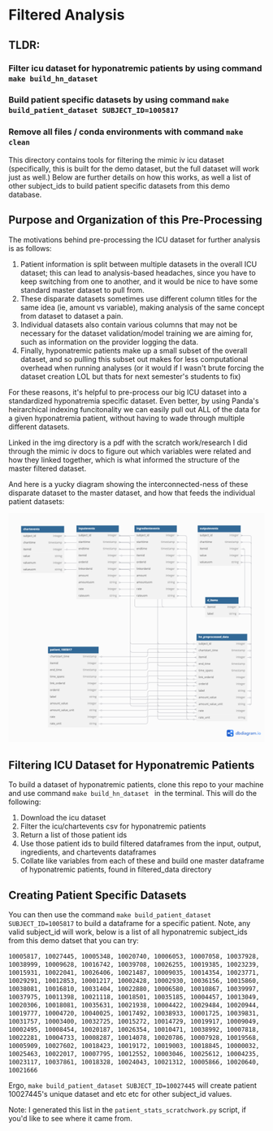 # Filtered Analysis
## TLDR:
### Filter icu dataset for hyponatremic patients by using command ```make build_hn_dataset ```
### Build patient specific datasets by using command ```make build_patient_dataset SUBJECT_ID=1005817``` 
### Remove all files / conda environments with command ```make clean```


This directory contains tools for filtering the mimic iv icu dataset (specifically, this is built for the demo dataset, but the full dataset will work just as well.)
Below are further details on how this works, as well a list of other subject_ids to build patient specific datasets from this demo database.

## Purpose and Organization of this Pre-Processing

The motivations behind pre-processing the ICU dataset for further analysis is as follows:
1. Patient information is split between multiple datasets in the overall ICU dataset; this can lead to analysis-based headaches, since you have to keep switching from one to another, and it would be nice to have some standard master dataset to pull from.
2. These disparate datasets sometimes use different column titles for the same idea (ie, amount vs variable), making analysis of the same concept from dataset to dataset a pain. 
3. Individual datasets also contain various columns that may not be necessary for the dataset validation/model training we are aiming for, such as information on the provider logging the data.
4. Finally, hyponatremic patients make up a small subset of the overall dataset, and so pulling this subset out makes for less computational overhead when running analyses (or it would if I wasn't brute forcing the dataset creation LOL but thats for next semester's students to fix)

For these reasons, it's helpful to pre-process our big ICU dataset into a standardized hyponatremia specific dataset. Even better, by using Panda's heirarchical indexing funcitonality we can easily pull out ALL of the data for a given hyponatremia patient, without having to wade through multiple different datasets.

Linked in the img directory is a pdf with the scratch work/research I did through the mimic iv docs to figure out which variables were related and how they linked together, which is what informed the structure of the master filtered dataset.

And here is a yucky diagram showing the interconnected-ness of these disparate dataset to the master dataset, and how that feeds the individual patient datasets:

![HN Dataset Connections](img/hyponatremia_dataset_diagram.png)


## Filtering ICU Dataset for Hyponatremic Patients

To build a dataset of hyponatremic patients, clone this repo to your machine and use command ```make build_hn_dataset ``` in the terminal. This will do the following:
1. Download the icu dataset
2. Filter the icu/chartevents csv for hyponatremic patients
3. Return a list of those patient ids
4. Use those patient ids to build filtered dataframes from the input, output, ingredients, and chartevents dataframes
5. Collate like variables from each of these and build one master dataframe of hyponatremic patients, found in filtered_data directory

## Creating Patient Specific Datasets
You can then use the command ```make build_patient_dataset SUBJECT_ID=1005817``` to build a dataframe for a specific patient. Note, any valid subject_id will work, below is a list of all hyponatremic subject_ids from this demo datset that you can try:
```
10005817, 10027445, 10005348, 10020740, 10006053, 10007058, 10037928,
10038999, 10009628, 10016742, 10039708, 10026255, 10019385, 10023239,
10015931, 10022041, 10026406, 10021487, 10009035, 10014354, 10023771,
10029291, 10012853, 10001217, 10002428, 10002930, 10036156, 10015860,
10038081, 10016810, 10031404, 10022880, 10006580, 10010867, 10039997,
10037975, 10011398, 10021118, 10018501, 10035185, 10004457, 10013049,
10020306, 10018081, 10035631, 10021938, 10004422, 10029484, 10020944,
10019777, 10004720, 10040025, 10017492, 10038933, 10001725, 10039831,
10031757, 10003400, 10032725, 10015272, 10014729, 10019917, 10009049,
10002495, 10008454, 10020187, 10026354, 10010471, 10038992, 10007818,
10022281, 10004733, 10008287, 10014078, 10020786, 10007928, 10019568,
10005909, 10027602, 10018423, 10019172, 10019003, 10018845, 10000032,
10025463, 10022017, 10007795, 10012552, 10003046, 10025612, 10004235,
10023117, 10037861, 10018328, 10024043, 10021312, 10005866, 10020640,
10021666 
```

Ergo, ``make build_patient_dataset SUBJECT_ID=10027445`` will create patient 10027445's unique dataset and etc etc for other subject_id values.

Note: I generated this list in the ```patient_stats_scratchwork.py``` script, if you'd like to see where it came from.

